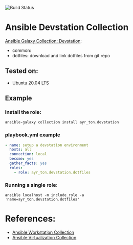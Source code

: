 ![Build Status](https://github.com/ayr-ton/ansible-devstation/actions/workflows/ci.yml/badge.svg)

Ansible Devstation Collection
==============================

[Ansible Galaxy Collection: Devstation](https://galaxy.ansible.com/ayr_ton/devstation):

- common: 
- dotfiles: download and link dotfiles from git repo

Tested on:
----------

- Ubuntu 20.04 LTS

Example
-------

### Install the role:

```bash
ansible-galaxy collection install ayr_ton.devstation
```

### playbook.yml example

```yaml
- name: setup a devstation environment
  hosts: all
  connection: local
  become: yes
  gather_facts: yes
  roles:
    - role: ayr_ton.devstation.dotfiles
```

### Running a single role:

```
ansible localhost -m include_role -a 'name=ayr_ton.devstation.dotfiles'
```

# References:

- [Ansible Workstation Collection](https://galaxy.ansible.com/crivetimihai/workstation)
- [Ansible Virtualization Collection](https://galaxy.ansible.com/crivetimihai/virtualization)
